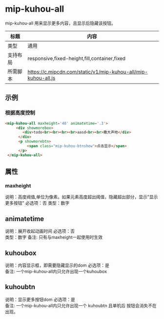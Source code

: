 # mip-kuhou-all

mip-kuhou-all 用来显示更多内容，且显示后隐藏该按钮。

标题|内容
----|----
类型|通用
支持布局|responsive,fixed-height,fill,container,fixed
所需脚本|https://c.mipcdn.com/static/v1/mip-kuhou-all/mip-kuhou-all.js

## 示例

### 根据高度控制
```html
<mip-kuhou-all maxheight='40' animatetime='.3'>
     <div showmorebox>
        <div>todo<br><br><br><br>aasd<br><br>撒大声地</div>
      </div>
      <p showmorebtn>
          <span class="mip-kuhou-btnshow">点击显示</span>          
      </p>
 </mip-kuhou-all>
```

## 属性

### maxheight

说明：高度阀值,单位为像素。如果元素高度超出阈值，隐藏超出部分，显示"显示更多按钮"
必选项：否
类型：数字

## animatetime

说明：展开收起动画时间
必选项：否   
类型：数字 
备注:  只有与maxheight一起使用时生效

## kuhoubox

说明：内容显示框，即需要隐藏显示的dom
必选项：是  
备注:  一个mip-kuhou-all内只允许出现一个kuhoubox

## kuhoubtn

说明：显示更多按钮dom
必选项：是  
备注:  一个mip-kuhou-all内只允许出现一个 kuhoubtn 且单机后 按钮会消失不在出现。


